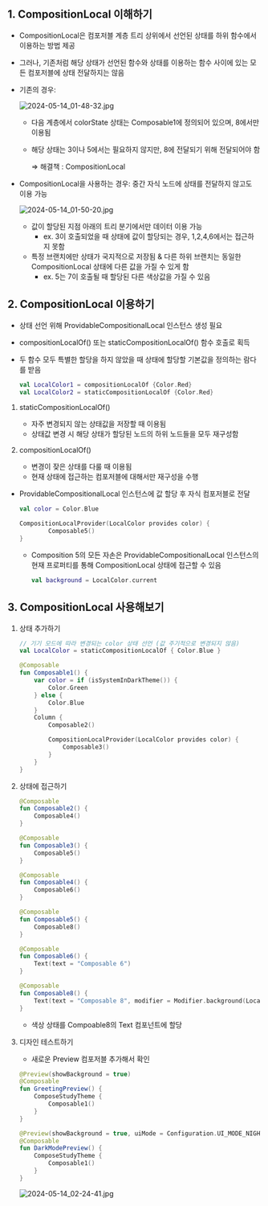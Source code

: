 ## 1. CompositionLocal 이해하기

- CompositionLocal은 컴포저블 계층 트리 상위에서 선언된 상태를 하위 함수에서 이용하는 방법 제공
- 그러나, 기존처럼 해당 상태가 선언된 함수와 상태를 이용하는 함수 사이에 있는 모든 컴포저블에 상태 전달하지는 않음

- 기존의 경우:
    
    ![2024-05-14_01-48-32.jpg](https://prod-files-secure.s3.us-west-2.amazonaws.com/edfd69d1-6c01-4d0c-9269-1bae8a4e3915/49ec8d85-4b29-40f2-b9b5-8e9c76dc8f2a/2024-05-14_01-48-32.jpg)
    
    - 다음 계층에서 colorState 상태는 Composable1에 정의되어 있으며, 8에서만 이용됨
    - 해당 상태는 3이나 5에서는 필요하지 않지만, 8에 전달되기 위해 전달되어야 함
        
        ⇒ 해결책 : CompositionLocal
        
    
- CompositionLocal을 사용하는 경우: 중간 자식 노드에 상태를 전달하지 않고도 이용 가능
    
    ![2024-05-14_01-50-20.jpg](https://prod-files-secure.s3.us-west-2.amazonaws.com/edfd69d1-6c01-4d0c-9269-1bae8a4e3915/f4b04cb1-da7e-4171-9a7d-25d56d825e46/2024-05-14_01-50-20.jpg)
    
    - 값이 할당된 지점 아래의 트리 분기에서만 데이터 이용 가능
        - ex. 3이 호출되었을 때 상태에 값이 할당되는 경우, 1,2,4,6에서는 접근하지 못함
    - 특정 브랜치에만 상태가 국지적으로 저장됨 & 다른 하위 브랜치는 동일한 CompositionLocal 상태에 다른 값을 가질 수 있게 함
        - ex. 5는 7이 호출될 때 할당된 다른 색상값을 가질 수 있음
        

## 2. CompositionLocal 이용하기

- 상태 선언 위해 ProvidableCompositionalLocal 인스턴스 생성 필요
- compositionLocalOf() 또는 staticCompositionLocalOf() 함수 호출로 획득
- 두 함수 모두 특별한 할당을 하지 않았을 때 상태에 할당할 기본값을 정의하는 람다를 받음
    
    ```kotlin
    val LocalColor1 = compositionLocalOf {Color.Red}
    val LocalColor2 = staticCompositionLocalOf {Color.Red}
    ```
    

1. staticCompositionLocalOf()
    - 자주 변경되지 않는 상태값을 저장할 때 이용됨
    - 상태값 변경 시 해당 상태가 할당된 노드의 하위 노드들을 모두 재구성함

1. compositionLocalOf()
    - 변경이 잦은 상태를 다룰 때 이용됨
    - 현재 상태에 접근하는 컴포저블에 대해서만 재구성을 수행

- ProvidableCompositionalLocal 인스턴스에 값 할당 후 자식 컴포저블로 전달
    
    ```kotlin
    val color = Color.Blue
    
    CompositionLocalProvider(LocalColor provides color) {
    		Composable5()
    }
    ```
    
    - Composition 5의 모든 자손은 ProvidableCompositionalLocal 인스턴스의 현재 프로퍼티를 통해 CompositionLocal 상태에 접근할 수 있음
        
        ```kotlin
        val background = LocalColor.current
        ```
        

## 3. CompositionLocal 사용해보기

1. 상태 추가하기
    
    ```kotlin
    // 기기 모드에 따라 변경되는 color 상태 선언 (값 주기적으로 변경되지 않음)
    val LocalColor = staticCompositionLocalOf { Color.Blue }
    
    @Composable
    fun Composable1() {
        var color = if (isSystemInDarkTheme()) {
            Color.Green
        } else {
            Color.Blue
        }
        Column {
            Composable2()
    
            CompositionLocalProvider(LocalColor provides color) {
                Composable3()
            }
        }
    }
    ```
    
2. 상태에 접근하기
    
    ```kotlin
    @Composable
    fun Composable2() {
        Composable4()
    }
    
    @Composable
    fun Composable3() {
        Composable5()
    }
    
    @Composable
    fun Composable4() {
        Composable6()
    }
    
    @Composable
    fun Composable5() {
        Composable8()
    }
    
    @Composable
    fun Composable6() {
        Text(text = "Composable 6")
    }
    
    @Composable
    fun Composable8() {
        Text(text = "Composable 8", modifier = Modifier.background(LocalColor.current))
    }
    ```
    
    - 색상 상태를 Compoable8의 Text 컴포넌트에 할당

1. 디자인 테스트하기
    - 새로운 Preview 컴포저블 추가해서 확인
    
    ```kotlin
    @Preview(showBackground = true)
    @Composable
    fun GreetingPreview() {
        ComposeStudyTheme {
            Composable1()
        }
    }
    
    @Preview(showBackground = true, uiMode = Configuration.UI_MODE_NIGHT_YES)
    @Composable
    fun DarkModePreview() {
        ComposeStudyTheme {
            Composable1()
        }
    }
    ```
    
    ![2024-05-14_02-24-41.jpg](https://prod-files-secure.s3.us-west-2.amazonaws.com/edfd69d1-6c01-4d0c-9269-1bae8a4e3915/14f5374c-b2a6-434f-9f1a-a0c6461badb5/2024-05-14_02-24-41.jpg)
